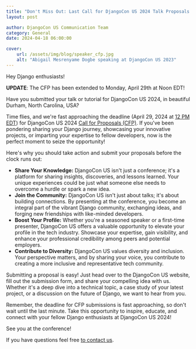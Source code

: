 ```yaml
---
title: "Don't Miss Out: Last Call for DjangoCon US 2024 Talk Proposals!"
layout: post

author: DjangoCon US Communication Team
category: General
date: 2024-04-18 06:00:00

cover:
    url: /assets/img/blog/speaker_cfp.jpg
    alt: "Abigail Mesrenyame Dogbe speaking at DjangoCon US 2023"
---
```


Hey Django enthusiasts!

**UPDATE**: The CFP has been extended to Monday, April 29th at Noon EDT!

Have you submitted your talk or tutorial for DjangoCon US 2024, in beautiful Durham, North Carolina, USA?

Time flies, and we're fast approaching the deadline (April 29, 2024 at [12 PM EDT](https://time.is/1200PM_29_Apr_2024_in_New_York?DjangoCon_US_2024_CFP_closes)) for DjangoCon US 2024 [Call for Proposals (CFP)](https://pretalx.com/djangocon-us-2024/cfp). If you've been pondering sharing your Django journey, showcasing your innovative projects, or imparting your expertise to fellow developers, now is the perfect moment to seize the opportunity!

Here's why you should take action and submit your proposals before the clock runs out:

- **Share Your Knowledge:** DjangoCon US isn't just a conference; it's a platform for sharing insights, discoveries, and lessons learned. Your unique experiences could be just what someone else needs to overcome a hurdle or spark a new idea.
- **Join the Community:** DjangoCon US isn't just about talks; it's about building connections. By presenting at the conference, you become an integral part of the vibrant Django community, exchanging ideas, and forging new friendships with like-minded developers.
- **Boost Your Profile:** Whether you're a seasoned speaker or a first-time presenter, DjangoCon US offers a valuable opportunity to elevate your profile in the tech industry. Showcase your expertise, gain visibility, and enhance your professional credibility among peers and potential employers.
- **Contribute to Diversity:** DjangoCon US values diversity and inclusion. Your perspective matters, and by sharing your voice, you contribute to creating a more inclusive and representative tech community.

Submitting a proposal is easy! Just head over to the DjangoCon US website, fill out the submission form, and share your compelling idea with us. Whether it's a deep dive into a technical topic, a case study of your latest project, or a discussion on the future of Django, we want to hear from you.

Remember, the deadline for CFP submissions is fast approaching, so don't wait until the last minute. Take this opportunity to inspire, educate, and connect with your fellow Django enthusiasts at DjangoCon US 2024!

See you at the conference!

If you have questions feel free [to contact us](mailto:hello@djangocon.us).

